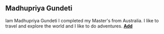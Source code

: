 ## Madhupriya Gundeti
Iam Madhupriya Gundeti I completed my Master's from Australia. I like to travel and explore the world and I like to do adventures.
**[Add](madhu.jpg)**